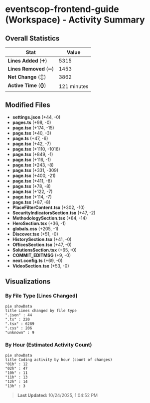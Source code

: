 # eventscop-frontend-guide (Workspace) - Activity Summary 

## Overall Statistics

| Stat                   | Value                                                             |
| ---------------------- | ----------------------------------------------------------------- |
| **Lines Added** (➕)   | 5315                                          |
| **Lines Removed** (➖) | 1453                                        |
| **Net Change** (↕)    | 3862                |
| **Active Time** (⌚)   | 121 minutes |


## Modified Files
- **settings.json** (+44, -0)
- **pages.ts** (+98, -0)
- **page.tsx** (+174, -15)
- **page.tsx** (+40, -3)
- **page.ts** (+47, -6)
- **page.tsx** (+42, -7)
- **page.tsx** (+1110, -1016)
- **page.tsx** (+849, -1)
- **page.tsx** (+116, -1)
- **page.tsx** (+243, -8)
- **page.tsx** (+331, -309)
- **page.tsx** (+400, -21)
- **page.tsx** (+411, -8)
- **page.tsx** (+78, -8)
- **page.tsx** (+122, -7)
- **page.tsx** (+114, -7)
- **page.tsx** (+87, -8)
- **PlaceFilterContent.tsx** (+302, -10)
- **SecurityIndicatorsSection.tsx** (+47, -2)
- **MethodologySection.tsx** (+84, -14)
- **HeroSection.tsx** (+36, -1)
- **globals.css** (+205, -1)
- **Discover.tsx** (+51, -0)
- **HistorySection.tsx** (+41, -0)
- **OfficesSection.tsx** (+47, -0)
- **SolutionsSection.tsx** (+65, -0)
- **COMMIT_EDITMSG** (+9, -0)
- **next.config.ts** (+69, -0)
- **VideoSection.tsx** (+53, -0)

## Visualizations

### By File Type (Lines Changed)

```mermaid
pie showData
title Lines changed by file type
".json" : 44
".ts" : 220
".tsx" : 6289
".css" : 206
"unknown" : 9
```

### By Hour (Estimated Activity Count)

```mermaid
pie showData
title Coding activity by hour (count of changes)
"01h" : 12
"02h" : 47
"10h" : 11
"11h" : 13
"12h" : 14
"13h" : 3
```


> **Last Updated:** 10/24/2025, 1:04:52 PM